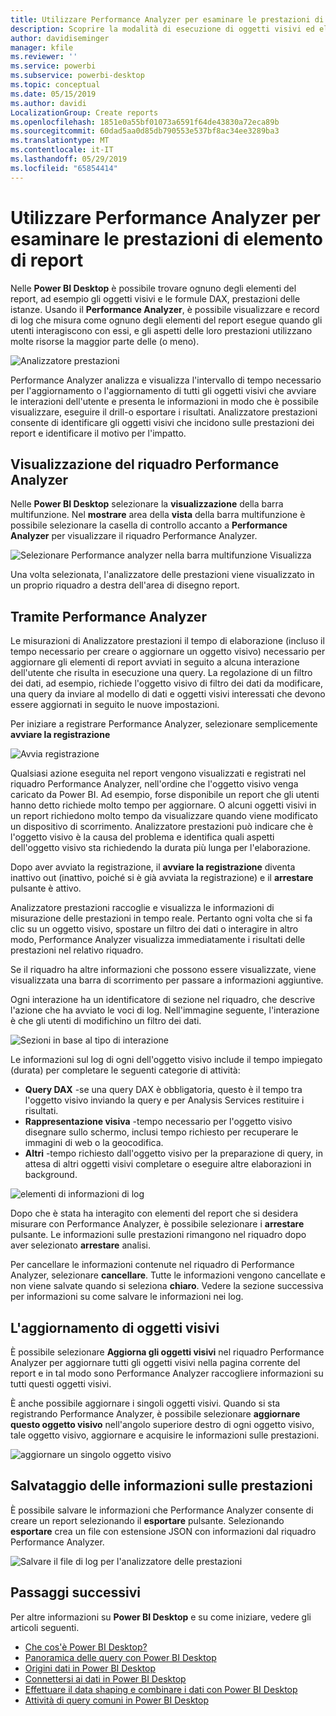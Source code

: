 ```yaml
---
title: Utilizzare Performance Analyzer per esaminare le prestazioni di elemento di report in Power BI Desktop
description: Scoprire la modalità di esecuzione di oggetti visivi ed elementi del report in termini di velocità di risposta e dell'utilizzo delle risorse
author: davidiseminger
manager: kfile
ms.reviewer: ''
ms.service: powerbi
ms.subservice: powerbi-desktop
ms.topic: conceptual
ms.date: 05/15/2019
ms.author: davidi
LocalizationGroup: Create reports
ms.openlocfilehash: 1851e0a55bf01073a6591f64de43830a72eca89b
ms.sourcegitcommit: 60dad5aa0d85db790553e537bf8ac34ee3289ba3
ms.translationtype: MT
ms.contentlocale: it-IT
ms.lasthandoff: 05/29/2019
ms.locfileid: "65854414"
---
```

# <a name="use-performance-analyzer-to-examine-report-element-performance"></a>Utilizzare Performance Analyzer per esaminare le prestazioni di elemento di report

Nelle **Power BI Desktop** è possibile trovare ognuno degli elementi del report, ad esempio gli oggetti visivi e le formule DAX, prestazioni delle istanze. Usando il **Performance Analyzer**, è possibile visualizzare e record di log che misura come ognuno degli elementi del report esegue quando gli utenti interagiscono con essi, e gli aspetti delle loro prestazioni utilizzano molte risorse la maggior parte delle (o meno).

![Analizzatore prestazioni](media/desktop-performance-analyzer/performance-analyzer-01.png)

Performance Analyzer analizza e visualizza l'intervallo di tempo necessario per l'aggiornamento o l'aggiornamento di tutti gli oggetti visivi che avviare le interazioni dell'utente e presenta le informazioni in modo che è possibile visualizzare, eseguire il drill-o esportare i risultati. Analizzatore prestazioni consente di identificare gli oggetti visivi che incidono sulle prestazioni dei report e identificare il motivo per l'impatto.

## <a name="displaying-the-performance-analyzer-pane"></a>Visualizzazione del riquadro Performance Analyzer

Nelle **Power BI Desktop** selezionare la **visualizzazione** della barra multifunzione. Nel **mostrare** area della **vista** della barra multifunzione è possibile selezionare la casella di controllo accanto a **Performance Analyzer** per visualizzare il riquadro Performance Analyzer.

![Selezionare Performance analyzer nella barra multifunzione Visualizza](media/desktop-performance-analyzer/performance-analyzer-02.png)

Una volta selezionata, l'analizzatore delle prestazioni viene visualizzato in un proprio riquadro a destra dell'area di disegno report.

## <a name="using-performance-analyzer"></a>Tramite Performance Analyzer

Le misurazioni di Analizzatore prestazioni il tempo di elaborazione (incluso il tempo necessario per creare o aggiornare un oggetto visivo) necessario per aggiornare gli elementi di report avviati in seguito a alcuna interazione dell'utente che risulta in esecuzione una query. La regolazione di un filtro dei dati, ad esempio, richiede l'oggetto visivo di filtro dei dati da modificare, una query da inviare al modello di dati e oggetti visivi interessati che devono essere aggiornati in seguito le nuove impostazioni. 

Per iniziare a registrare Performance Analyzer, selezionare semplicemente **avviare la registrazione**

![Avvia registrazione](media/desktop-performance-analyzer/performance-analyzer-03.png)

Qualsiasi azione eseguita nel report vengono visualizzati e registrati nel riquadro Performance Analyzer, nell'ordine che l'oggetto visivo venga caricato da Power BI. Ad esempio, forse disponibile un report che gli utenti hanno detto richiede molto tempo per aggiornare. O alcuni oggetti visivi in un report richiedono molto tempo da visualizzare quando viene modificato un dispositivo di scorrimento. Analizzatore prestazioni può indicare che è l'oggetto visivo è la causa del problema e identifica quali aspetti dell'oggetto visivo sta richiedendo la durata più lunga per l'elaborazione. 

Dopo aver avviato la registrazione, il **avviare la registrazione** diventa inattivo out (inattivo, poiché si è già avviata la registrazione) e il **arrestare** pulsante è attivo. 

Analizzatore prestazioni raccoglie e visualizza le informazioni di misurazione delle prestazioni in tempo reale. Pertanto ogni volta che si fa clic su un oggetto visivo, spostare un filtro dei dati o interagire in altro modo, Performance Analyzer visualizza immediatamente i risultati delle prestazioni nel relativo riquadro.

Se il riquadro ha altre informazioni che possono essere visualizzate, viene visualizzata una barra di scorrimento per passare a informazioni aggiuntive.

Ogni interazione ha un identificatore di sezione nel riquadro, che descrive l'azione che ha avviato le voci di log. Nell'immagine seguente, l'interazione è che gli utenti di modifichino un filtro dei dati.

![Sezioni in base al tipo di interazione](media/desktop-performance-analyzer/performance-analyzer-04.png)

Le informazioni sul log di ogni dell'oggetto visivo include il tempo impiegato (durata) per completare le seguenti categorie di attività:

* **Query DAX** -se una query DAX è obbligatoria, questo è il tempo tra l'oggetto visivo inviando la query e per Analysis Services restituire i risultati.
* **Rappresentazione visiva** -tempo necessario per l'oggetto visivo disegnare sullo schermo, inclusi tempo richiesto per recuperare le immagini di web o la geocodifica. 
* **Altri** -tempo richiesto dall'oggetto visivo per la preparazione di query, in attesa di altri oggetti visivi completare o eseguire altre elaborazioni in background.

![elementi di informazioni di log](media/desktop-performance-analyzer/performance-analyzer-06.png)

Dopo che è stata ha interagito con elementi del report che si desidera misurare con Performance Analyzer, è possibile selezionare i **arrestare** pulsante. Le informazioni sulle prestazioni rimangono nel riquadro dopo aver selezionato **arrestare** analisi.

Per cancellare le informazioni contenute nel riquadro di Performance Analyzer, selezionare **cancellare**. Tutte le informazioni vengono cancellate e non viene salvate quando si seleziona **chiaro**. Vedere la sezione successiva per informazioni su come salvare le informazioni nei log. 

## <a name="refreshing-visuals"></a>L'aggiornamento di oggetti visivi

È possibile selezionare **Aggiorna gli oggetti visivi** nel riquadro Performance Analyzer per aggiornare tutti gli oggetti visivi nella pagina corrente del report e in tal modo sono Performance Analyzer raccogliere informazioni su tutti questi oggetti visivi.

È anche possibile aggiornare i singoli oggetti visivi. Quando si sta registrando Performance Analyzer, è possibile selezionare **aggiornare questo oggetto visivo** nell'angolo superiore destro di ogni oggetto visivo, tale oggetto visivo, aggiornare e acquisire le informazioni sulle prestazioni.

![aggiornare un singolo oggetto visivo](media/desktop-performance-analyzer/performance-analyzer-07.png)

## <a name="saving-performance-information"></a>Salvataggio delle informazioni sulle prestazioni

È possibile salvare le informazioni che Performance Analyzer consente di creare un report selezionando il **esportare** pulsante. Selezionando **esportare** crea un file con estensione JSON con informazioni dal riquadro Performance Analyzer. 

![Salvare il file di log per l'analizzatore delle prestazioni](media/desktop-performance-analyzer/performance-analyzer-05.png)


## <a name="next-steps"></a>Passaggi successivi
Per altre informazioni su **Power BI Desktop** e su come iniziare, vedere gli articoli seguenti.

* [Che cos'è Power BI Desktop?](desktop-what-is-desktop.md)
* [Panoramica delle query con Power BI Desktop](desktop-query-overview.md)
* [Origini dati in Power BI Desktop](desktop-data-sources.md)
* [Connettersi ai dati in Power BI Desktop](desktop-connect-to-data.md)
* [Effettuare il data shaping e combinare i dati con Power BI Desktop](desktop-shape-and-combine-data.md)
* [Attività di query comuni in Power BI Desktop](desktop-common-query-tasks.md)   

